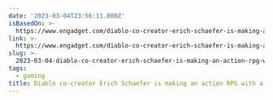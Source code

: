 ```yaml
---
date: '2023-03-04T23:56:11.000Z'
isBasedOn: >-
  https://www.engadget.com/diablo-co-creator-erich-schaefer-is-making-an-action-rpg-with-a-studio-of-blizzard-north-veterans-232322721.html?src=rss
link: >-
  https://www.engadget.com/diablo-co-creator-erich-schaefer-is-making-an-action-rpg-with-a-studio-of-blizzard-north-veterans-232322721.html?src=rss
slug: >-
  2023-03-04-diablo-co-creator-erich-schaefer-is-making-an-action-rpg-with-a-studio-of-b
tags:
  - gaming
title: Diablo co-creator Erich Schaefer is making an action RPG with a studio of B
---
```


